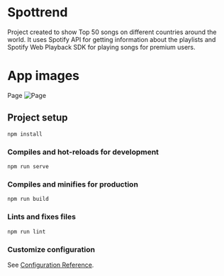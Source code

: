 # Spottrend

Project created to show Top 50 songs on different countries around the world. It uses Spotify API for getting information about the playlists and Spotify Web Playback SDK for playing songs for premium users.

#  App images

Page
![Page](https://raw.githubusercontent.com/MatheusAL/spottrend/master/src/assets/Screenshots/app.png)
## Project setup
```
npm install
```

### Compiles and hot-reloads for development
```
npm run serve
```

### Compiles and minifies for production
```
npm run build
```

### Lints and fixes files
```
npm run lint
```

### Customize configuration
See [Configuration Reference](https://cli.vuejs.org/config/).
